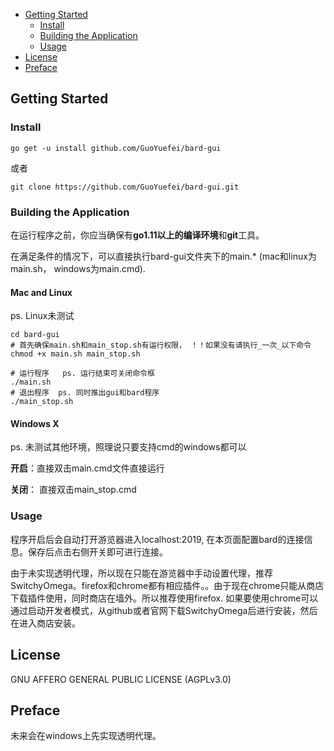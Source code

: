 - [Getting Started](#getting-started)
  + [Install](#install)
  + [Building the Application](#building-the-application)
  + [Usage](#usage)
- [License](#license)
- [Preface](#preface)

## Getting Started

### Install

```shell
go get -u install github.com/GuoYuefei/bard-gui
```

或者

```git
git clone https://github.com/GuoYuefei/bard-gui.git
```

### Building the Application

在运行程序之前，你应当确保有**go1.11以上的编译环境**和**git**工具。

在满足条件的情况下，可以直接执行bard-gui文件夹下的main.* (mac和linux为main.sh， windows为main.cmd).

#### Mac and Linux

ps. Linux未测试

```shell
cd bard-gui
# 首先确保main.sh和main_stop.sh有运行权限， ！！如果没有请执行_一次_以下命令
chmod +x main.sh main_stop.sh

# 运行程序   ps. 运行结束可关闭命令框
./main.sh		
# 退出程序 	ps. 同时推出gui和bard程序
./main_stop.sh
```



#### Windows X

ps. 未测试其他环境，照理说只要支持cmd的windows都可以

**开启**：直接双击main.cmd文件直接运行

**关闭**： 直接双击main_stop.cmd



### Usage

程序开启后会自动打开游览器进入localhost:2019, 在本页面配置bard的连接信息。保存后点击右侧开关即可进行连接。

由于未实现透明代理，所以现在只能在游览器中手动设置代理，推荐 SwitchyOmega。firefox和chrome都有相应插件。。由于现在chrome只能从商店下载插件使用，同时商店在墙外。所以推荐使用firefox. 如果要使用chrome可以通过启动开发者模式，从github或者官网下载SwitchyOmega后进行安装，然后在进入商店安装。

## License

GNU AFFERO GENERAL PUBLIC LICENSE (AGPLv3.0)

## Preface

未来会在windows上先实现透明代理。